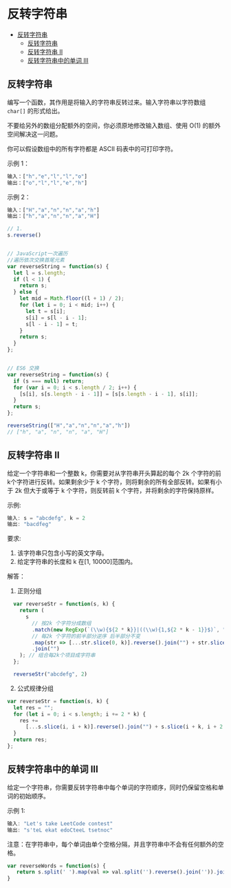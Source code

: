 反转字符串
===
<!-- TOC -->

- [反转字符串](#反转字符串)
  - [反转字符串](#反转字符串-1)
  - [反转字符串 II](#反转字符串-II)
  - [反转字符串中的单词 III](#反转字符串中的单词-III)

<!-- /TOC -->
## 反转字符串 
编写一个函数，其作用是将输入的字符串反转过来。输入字符串以字符数组 `char[]` 的形式给出。

不要给另外的数组分配额外的空间，你必须原地修改输入数组、使用 O(1) 的额外空间解决这一问题。

你可以假设数组中的所有字符都是 ASCII 码表中的可打印字符。

示例 1：
```js
输入：["h","e","l","l","o"]
输出：["o","l","l","e","h"]
```
示例 2：
```js
输入：["H","a","n","n","a","h"]
输出：["h","a","n","n","a","H"]
```


```js
// 1.
s.reverse()


// JavaScript一次遍历
//遍历依次交换首尾元素
var reverseString = function(s) {
  let l = s.length;
  if (l < 1) {
    return s;
  } else {
    let mid = Math.floor((l + 1) / 2);
    for (let i = 0; i < mid; i++) {
      let t = s[i];
      s[i] = s[l - i - 1];
      s[l - i - 1] = t;
    }
    return s;
  }
};


// ES6 交换
var reverseString = function(s) {
  if (s === null) return;
  for (var i = 0; i < s.length / 2; i++) {
    [s[i], s[s.length - i - 1]] = [s[s.length - i - 1], s[i]];
  }
  return s;
};

reverseString(["H","a","n","n","a","h"])
// ["h", "a", "n", "n", "a", "H"]
```

## 反转字符串 II
给定一个字符串和一个整数 k，你需要对从字符串开头算起的每个 2k 个字符的前k个字符进行反转。如果剩余少于 k 个字符，则将剩余的所有全部反转。如果有小于 2k 但大于或等于 k 个字符，则反转前 k 个字符，并将剩余的字符保持原样。

示例:
```js
输入: s = "abcdefg", k = 2
输出: "bacdfeg"
```
要求:
1. 该字符串只包含小写的英文字母。
2. 给定字符串的长度和 k 在[1, 10000]范围内。  


解答：
1. 正则分组  
```javascript
  var reverseStr = function(s, k) {
    return (
      s
        // 按2k 个字符分成数组
        .match(new RegExp(`(\\w){${2 * k}}|((\\w){1,${2 * k - 1}}$)`, "g"))
        // 每2k 个字符的前半部分逆序 后半部分不变
        .map(str => [...str.slice(0, k)].reverse().join("") + str.slice(k))
        .join("")
    ); // 组合每2k个项目成字符串
  };

  reverseStr("abcdefg", 2)
```

2. 公式规律分组
```js
var reverseStr = function(s, k) {
  let res = "";
  for (let i = 0; i < s.length; i += 2 * k) {
    res +=
      [...s.slice(i, i + k)].reverse().join("") + s.slice(i + k, i + 2 * k);
  }
  return res;
};
```


## 反转字符串中的单词 III
给定一个字符串，你需要反转字符串中每个单词的字符顺序，同时仍保留空格和单词的初始顺序。

示例 1:
```js
输入: "Let's take LeetCode contest"
输出: "s'teL ekat edoCteeL tsetnoc" 
```
注意：在字符串中，每个单词由单个空格分隔，并且字符串中不会有任何额外的空格。

```js
var reverseWords = function(s) {
   return s.split(' ').map(val => val.split('').reverse().join('')).join(' ')
}
```